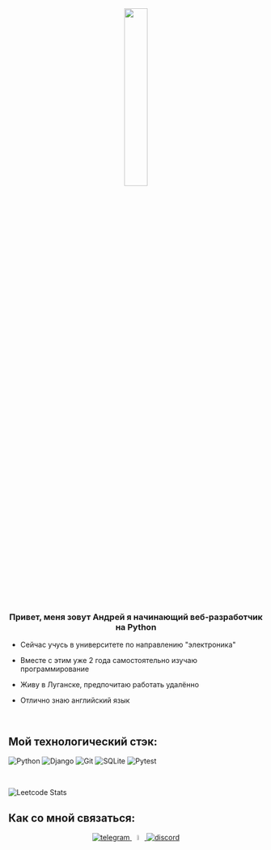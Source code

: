 <div align="center">
<img src="https://i.pinimg.com/564x/0a/dc/ad/0adcad20f7f293ebf611e54c5855953a.jpg" align="center" style="width: 30%" />
</div>  
  

### <div align="center">Привет, меня зовут Андрей я начинающий веб-разработчик на Python</div>  
  

- Сейчас учусь в университете по направлению "электроника"  
  

- Вместе с этим уже 2 года самостоятельно изучаю программирование   
  

- Живу в Луганске, предпочитаю работать удалённо  
  

- Отлично знаю английский язык  
  

<br/>  


## Мой технологический стэк:

![Python](https://img.shields.io/badge/python-3670A0?style=for-the-badge&logo=python&logoColor=ffdd54)
![Django](https://img.shields.io/badge/django-%23092E20.svg?style=for-the-badge&logo=django&logoColor=white)
![Git](https://img.shields.io/badge/git-%23F05033.svg?style=for-the-badge&logo=git&logoColor=white)
![SQLite](https://img.shields.io/badge/sqlite-%2307405e.svg?style=for-the-badge&logo=sqlite&logoColor=white)
![Pytest](https://img.shields.io/badge/pytest-%23ffffff.svg?style=for-the-badge&logo=pytest&logoColor=2f9fe3)


<br/>  


![Leetcode Stats](https://leetcard.jacoblin.cool/destracthioner?theme=dark)



## Как со мной связаться: 
<div align="center">
<a href="https://t.me/AndreyYsov" target="_blank">
<img src=https://img.shields.io/badge/Telegram-2CA5E0?style=for-the-badge&logo=telegram&logoColor=white alt=telegram style="margin-bottom: 5px;" />
</a>
<a href="https://vk.com/id371910099" target="_blank">
<img src=https://encrypted-tbn0.gstatic.com/images?q=tbn:ANd9GcSVI6ohgsy0xNcaYXKshDRUKjR6c_ecS7wmMA&s alt=vk style="width: 5%" />
</a>
<a href=https://discordapp.com/users/1293956899573862541/ target="_blank">
<img src=https://img.shields.io/badge/Discord-%235865F2.svg?style=for-the-badge&logo=discord&logoColor=white alt=discord style="margin-bottom: 5px;" />
</a>
</div>  

<br />
